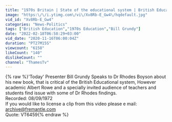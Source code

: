 ```yaml
---
title: "1970s Britain | State of the educational system | British Education | Schools | Today | 1972"
image: "https:\/\/i.ytimg.com\/vi\/Xv8Rb-E_Gw4\/hqdefault.jpg"
vid_id: "Xv8Rb-E_Gw4"
categories: "News-Politics"
tags: ["British Education","1970s Education","Bill Grundy"]
date: "2022-02-18T06:58:29+03:00"
vid_date: "2020-11-16T06:00:04Z"
duration: "PT27M15S"
viewcount: "6158"
likeCount: "140"
dislikeCount: ""
channel: "ThamesTv"
---
```

{% raw %}'Today' Presenter Bill Grundy Speaks to Dr Rhodes Boyson about his new book, that is critical of the British Educational system, However academic Albert Rowe and a specially invited audience of teachers and students find issue with some of Dr Rhodes findings. <br />Recorded: 08/09/1972<br />If you would like to license a clip from this video please e mail:<br />archive@fremantle.com<br />Quote: VT6459{% endraw %}
